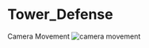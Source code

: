 # Tower_Defense
Camera Movement
![camera movement](https://media.giphy.com/media/iDZzdGrxAmRkf5R4AN/giphy.gif)
